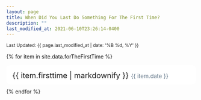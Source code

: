 ```yaml
---
layout: page
title: When Did You Last Do Something For The First Time?
description: ""
last_modified_at: 2021-06-10T23:26:14-0400
---
```


<span style="font-size: 12px;">Last Updated: {{ page.last_modified_at | date: '%B %d, %Y' }}</span>

{% for item in site.data.forTheFirstTime %}
<div class="card-note" id="{{ item.date | url_encode }}">
  {{ item.firsttime | markdownify }}
  <time>{{ item.date }}</time>
</div>
{% endfor %}

<style>
.card-note {
  padding: 16px 16px 12px 16px;
  background-color: #ffffff;
  border-width: 1px;
  border-color: rgb(196, 207, 214);
  border-radius: 12px;
  font-size: 20px;
  margin-bottom: 10px;
  overflow: hidden;
}

.card-note p {
  margin: 0;
  padding: 0;
}

.card-note time {
  color: rgb(91, 112, 131);
  font-size: 15px;
}

.card-note pre {
  overflow: scroll;
}

</style>
